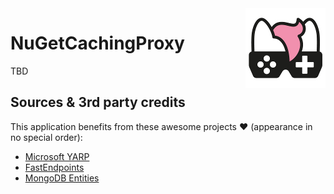 <img src="assets/NSS-128x128.png" align="right" />

# NuGetCachingProxy

TBD

## Sources & 3rd party credits

This application benefits from these awesome projects ❤ (appearance in no special order):

- [Microsoft YARP](https://microsoft.github.io/reverse-proxy/)
- [FastEndpoints](https://fast-endpoints.com/)
- [MongoDB Entities](https://mongodb-entities.com/)
